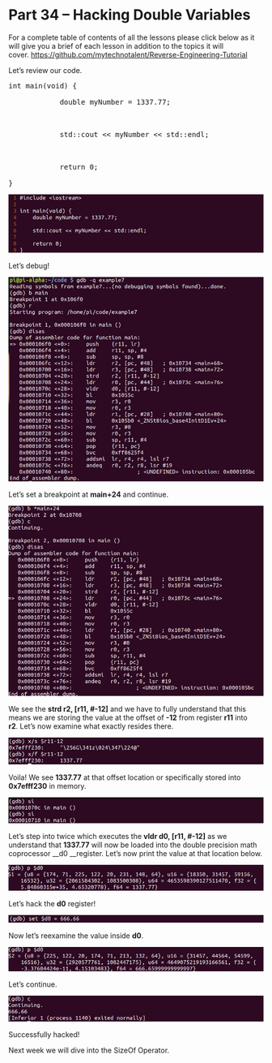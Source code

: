 # Part 34 – Hacking Double Variables

For a complete table of contents of all the lessons please click below as it will give you a brief of each lesson in addition to the topics it will cover.&nbsp;https://github.com/mytechnotalent/Reverse-Engineering-Tutorial

Let’s review our code.

<pre spellcheck="false">int main(void) {

&nbsp;&nbsp;&nbsp;&nbsp;&nbsp;&nbsp;&nbsp;&nbsp;&nbsp;&nbsp;&nbsp; double myNumber = 1337.77;

&nbsp;

&nbsp;&nbsp;&nbsp;&nbsp;&nbsp;&nbsp;&nbsp;&nbsp;&nbsp;&nbsp;&nbsp; std::cout &lt;&lt; myNumber &lt;&lt; std::endl;

&nbsp;

&nbsp;&nbsp;&nbsp;&nbsp;&nbsp;&nbsp;&nbsp;&nbsp;&nbsp;&nbsp;&nbsp; return 0;

}
</pre>

<div class="slate-resizable-image-embed slate-image-embed__resize-full-width"><img src="/imgs/1523615576064.jpg"/></div>

Let’s debug!

<div class="slate-resizable-image-embed slate-image-embed__resize-full-width"><img src="/imgs/1523615640968.jpg"/></div>

Let’s set a breakpoint at __main+24__ and continue.

<div class="slate-resizable-image-embed slate-image-embed__resize-full-width"><img src="/imgs/1523615666432.jpg"/></div>

We see the __strd r2, \[r11, \#-12\]__ and we have to fully understand that this means we are storing the value at the offset of __-12__ from register __r11__ into __r2__.&nbsp;Let’s now examine what exactly resides there.&nbsp;&nbsp;

<div class="slate-resizable-image-embed slate-image-embed__resize-full-width"><img src="/imgs/1523615689648.jpg"/></div>

Voila!&nbsp;We see __1337.77__ at that offset location or specifically stored into __0x7efff230__ in memory.

<div class="slate-resizable-image-embed slate-image-embed__resize-full-width"><img src="/imgs/1523615716304.jpg"/></div>

Let’s step into twice which executes the __vldr d0, \[r11, \#-12\]__ as we understand that __1337.77__ will now be loaded into the double precision math coprocessor __d0 __register.&nbsp;Let’s now print the value at that location below.

<div class="slate-resizable-image-embed slate-image-embed__resize-full-width"><img src="/imgs/1523615745800.jpg"/></div>

Let’s hack the __d0__ register!

<div class="slate-resizable-image-embed slate-image-embed__resize-full-width"><img src="/imgs/1523615775560.jpg"/></div>

Now let’s reexamine the value inside __d0__.

<div class="slate-resizable-image-embed slate-image-embed__resize-full-width"><img src="/imgs/1523615802811.jpg"/></div>

Let’s continue.

<div class="slate-resizable-image-embed slate-image-embed__resize-full-width"><img src="/imgs/1523615835964.jpg"/></div>

Successfully hacked!

Next week we will dive into the SizeOf Operator.